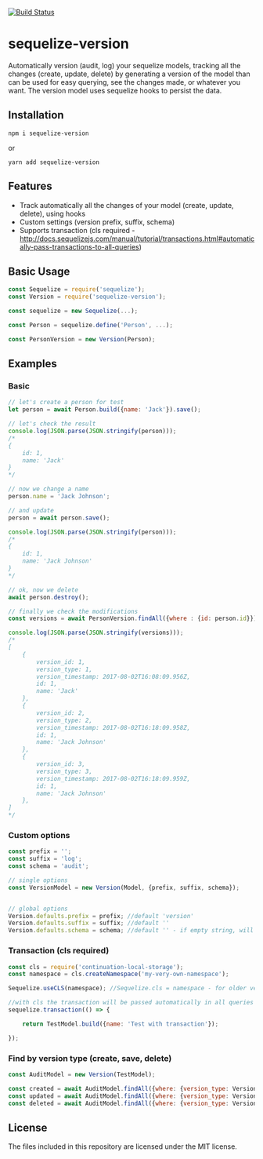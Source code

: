 [![Build Status](https://travis-ci.org/ivmarcos/sequelize-version.svg?branch=master)](https://travis-ci.org/ivmarcos/sequelize-version)

# sequelize-version
Automatically version (audit, log) your sequelize models, tracking all the changes (create, update, delete) by generating a version of the model than can be used for easy
querying, see the changes made, or whatever you want. The version model uses sequelize hooks to persist the data.

## Installation

```shell
npm i sequelize-version
```
or
```shell
yarn add sequelize-version
```
## Features

* Track automatically all the changes of your model (create, update, delete), using hooks
* Custom settings (version prefix, suffix, schema)
* Supports transaction (cls required - http://docs.sequelizejs.com/manual/tutorial/transactions.html#automatically-pass-transactions-to-all-queries)


## Basic Usage
```js
const Sequelize = require('sequelize');
const Version = require('sequelize-version');

const sequelize = new Sequelize(...);

const Person = sequelize.define('Person', ...);

const PersonVersion = new Version(Person);
```

## Examples

### Basic 
```js
// let's create a person for test
let person = await Person.build({name: 'Jack'}).save();

// let's check the result
console.log(JSON.parse(JSON.stringify(person)));
/*
{
    id: 1,
    name: 'Jack'
}
*/

// now we change a name
person.name = 'Jack Johnson';

// and update 
person = await person.save();

console.log(JSON.parse(JSON.stringify(person)));
/*
{
    id: 1,
    name: 'Jack Johnson'
}
*/

// ok, now we delete
await person.destroy();

// finally we check the modifications
const versions = await PersonVersion.findAll({where : {id: person.id}});

console.log(JSON.parse(JSON.stringify(versions)));
/*
[
    {
        version_id: 1,
        version_type: 1,
        version_timestamp: 2017-08-02T16:08:09.956Z,
        id: 1,
        name: 'Jack'
    },
    {
        version_id: 2,
        version_type: 2,
        version_timestamp: 2017-08-02T16:18:09.958Z,
        id: 1,
        name: 'Jack Johnson'
    },
    {
        version_id: 3,
        version_type: 3,
        version_timestamp: 2017-08-02T16:18:09.959Z,
        id: 1,
        name: 'Jack Johnson'
    },
]
*/
```
### Custom options
```js
const prefix = ''; 
const suffix = 'log'; 
const schema = 'audit';

// single options
const VersionModel = new Version(Model, {prefix, suffix, schema});


// global options
Version.defaults.prefix = prefix; //default 'version'
Version.defaults.suffix = suffix; //default ''
Version.defaults.schema = schema; //default '' - if empty string, will be used the same schema of the origin model
```


### Transaction (cls required)
```js
const cls = require('continuation-local-storage');
const namespace = cls.createNamespace('my-very-own-namespace');

Sequelize.useCLS(namespace); //Sequelize.cls = namespace - for older versions of sequelize, above 4

//with cls the transaction will be passed automatically in all queries inside sequelize.transaction function, including version hooks
sequelize.transaction(() => {

    return TestModel.build({name: 'Test with transaction'});

});
```

### Find by version type (create, save, delete)
```js
const AuditModel = new Version(TestModel);

const created = await AuditModel.findAll({where: {version_type: Version.VersionType.CREATED}});
const updated = await AuditModel.findAll({where: {version_type: Version.VersionType.UPDATED}});
const deleted = await AuditModel.findAll({where: {version_type: Version.VersionType.DELETED}});
```

## License

The files included in this repository are licensed under the MIT license.